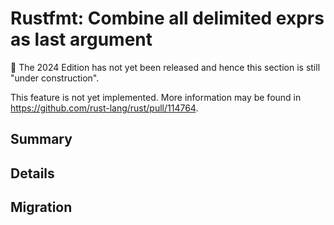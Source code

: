 # Rustfmt: Combine all delimited exprs as last argument

🚧 The 2024 Edition has not yet been released and hence this section is still "under construction".

This feature is not yet implemented.
More information may be found in <https://github.com/rust-lang/rust/pull/114764>.

## Summary

## Details

## Migration
